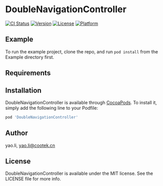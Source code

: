 # DoubleNavigationController

[![CI Status](https://img.shields.io/travis/yao.li/DoubleNavigationController.svg?style=flat)](https://travis-ci.org/yao.li/DoubleNavigationController)
[![Version](https://img.shields.io/cocoapods/v/DoubleNavigationController.svg?style=flat)](https://cocoapods.org/pods/DoubleNavigationController)
[![License](https://img.shields.io/cocoapods/l/DoubleNavigationController.svg?style=flat)](https://cocoapods.org/pods/DoubleNavigationController)
[![Platform](https://img.shields.io/cocoapods/p/DoubleNavigationController.svg?style=flat)](https://cocoapods.org/pods/DoubleNavigationController)

## Example

To run the example project, clone the repo, and run `pod install` from the Example directory first.

## Requirements

## Installation

DoubleNavigationController is available through [CocoaPods](https://cocoapods.org). To install
it, simply add the following line to your Podfile:

```ruby
pod 'DoubleNavigationController'
```

## Author

yao.li, yao.li@cootek.cn

## License

DoubleNavigationController is available under the MIT license. See the LICENSE file for more info.
